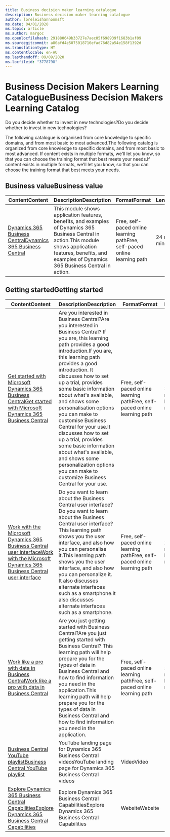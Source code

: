```yaml
---
title: Business decision maker learning catalogue
description: Business decision maker learning catalogue
author: loreleishannonmsft
ms.date: 04/01/2020
ms.topic: article
ms.author: margoc
ms.openlocfilehash: 291880649b33727e7aec05f698939f1683b1af09
ms.sourcegitcommit: a80afd4e5075018716efad76d82a54e158f1392d
ms.translationtype: HT
ms.contentlocale: en-AU
ms.lasthandoff: 09/09/2020
ms.locfileid: "3778798"
---
```

# <a name="business-decision-makers-learning-catalog"></a><span data-ttu-id="305c2-103">Business Decision Makers Learning Catalogue</span><span class="sxs-lookup"><span data-stu-id="305c2-103">Business Decision Makers Learning Catalog</span></span>

<span data-ttu-id="305c2-104">Do you decide whether to invest in new technologies?</span><span class="sxs-lookup"><span data-stu-id="305c2-104">Do you decide whether to invest in new technologies?</span></span>

<span data-ttu-id="305c2-105">The following catalogue is organised from core knowledge to specific domains, and from most basic to most advanced.</span><span class="sxs-lookup"><span data-stu-id="305c2-105">The following catalog is organized from core knowledge to specific domains, and from most basic to most advanced.</span></span> <span data-ttu-id="305c2-106">If content exists in multiple formats, we'll let you know, so that you can choose the training format that best meets your needs.</span><span class="sxs-lookup"><span data-stu-id="305c2-106">If content exists in multiple formats, we'll let you know, so that you can choose the training format that best meets your needs.</span></span>  

## <a name="business-value"></a><span data-ttu-id="305c2-107">Business value<a name="busvalue"></a></span><span class="sxs-lookup"><span data-stu-id="305c2-107">Business value<a name="busvalue"></a></span></span>

| <span data-ttu-id="305c2-108">Content</span><span class="sxs-lookup"><span data-stu-id="305c2-108">Content</span></span>                                                                 | <span data-ttu-id="305c2-109">Description</span><span class="sxs-lookup"><span data-stu-id="305c2-109">Description</span></span>                                                                                                | <span data-ttu-id="305c2-110">Format</span><span class="sxs-lookup"><span data-stu-id="305c2-110">Format</span></span>                                | <span data-ttu-id="305c2-111">Length</span><span class="sxs-lookup"><span data-stu-id="305c2-111">Length</span></span>     |
|----------------------------------------------------------------------------------------------------------------|------------------------------------------------------------------------------------------------------------|---------------------------------------|------------|
| [<span data-ttu-id="305c2-112">Dynamics 365 Business Central</span><span class="sxs-lookup"><span data-stu-id="305c2-112">Dynamics 365 Business Central</span></span>](https://docs.microsoft.com/learn/modules/dynamics-365-business-central/) | <span data-ttu-id="305c2-113">This module shows application features, benefits, and examples of Dynamics 365 Business Central in action.</span><span class="sxs-lookup"><span data-stu-id="305c2-113">This module shows application features, benefits, and examples of Dynamics 365 Business Central in action.</span></span> | <span data-ttu-id="305c2-114">Free, self-paced online learning path</span><span class="sxs-lookup"><span data-stu-id="305c2-114">Free, self-paced online learning path</span></span> | <span data-ttu-id="305c2-115">24 minutes</span><span class="sxs-lookup"><span data-stu-id="305c2-115">24 minutes</span></span> |

## <a name="getting-started"></a><span data-ttu-id="305c2-116">Getting started<a name="get-started"></a></span><span class="sxs-lookup"><span data-stu-id="305c2-116">Getting started<a name="get-started"></a></span></span>

| <span data-ttu-id="305c2-117">Content</span><span class="sxs-lookup"><span data-stu-id="305c2-117">Content</span></span>                                                                                                                             | <span data-ttu-id="305c2-118">Description</span><span class="sxs-lookup"><span data-stu-id="305c2-118">Description</span></span>                                                                                                                                                                                                                                                                                      | <span data-ttu-id="305c2-119">Format</span><span class="sxs-lookup"><span data-stu-id="305c2-119">Format</span></span>                                | <span data-ttu-id="305c2-120">Length</span><span class="sxs-lookup"><span data-stu-id="305c2-120">Length</span></span>             |
|------------------------------------------------------------------------------------------------------------------------------------------------------------------------------|--------------------------------------------------------------------------------------------------------------------------------------------------------------------------------------------------------------------------------------------------------------------------------------------------|---------------------------------------|--------------------|
| [<span data-ttu-id="305c2-121">Get started with Microsoft Dynamics 365 Business Central</span><span class="sxs-lookup"><span data-stu-id="305c2-121">Get started with Microsoft Dynamics 365 Business Central</span></span>](https://docs.microsoft.com/learn/paths/get-started-dynamics-365-business-central/)                          | <span data-ttu-id="305c2-122">Are you interested in Business Central?</span><span class="sxs-lookup"><span data-stu-id="305c2-122">Are you interested in Business Central?</span></span> <span data-ttu-id="305c2-123">If you are, this learning path provides a good introduction.</span><span class="sxs-lookup"><span data-stu-id="305c2-123">If you are, this learning path provides a good introduction.</span></span> <span data-ttu-id="305c2-124">It discusses how to set up a trial, provides some basic information about what's available, and shows some personalisation options you can make to customise Business Central for your use.</span><span class="sxs-lookup"><span data-stu-id="305c2-124">It discusses how to set up a trial, provides some basic information about what's available, and shows some personalization options you can make to customize Business Central for your use.</span></span> | <span data-ttu-id="305c2-125">Free, self-paced online learning path</span><span class="sxs-lookup"><span data-stu-id="305c2-125">Free, self-paced online learning path</span></span> | <span data-ttu-id="305c2-126">3 hours 4 minutes</span><span class="sxs-lookup"><span data-stu-id="305c2-126">3 hours 4 minutes</span></span>  |
| [<span data-ttu-id="305c2-127">Work with the Microsoft Dynamics 365 Business Central user interface</span><span class="sxs-lookup"><span data-stu-id="305c2-127">Work with the Microsoft Dynamics 365 Business Central user interface</span></span>](https://docs.microsoft.com/learn/paths/work-with-user-interface-dynamics-365-business-central/) | <span data-ttu-id="305c2-128">Do you want to learn about the Business Central user interface?</span><span class="sxs-lookup"><span data-stu-id="305c2-128">Do you want to learn about the Business Central user interface?</span></span> <span data-ttu-id="305c2-129">This learning path shows you the user interface, and also how you can personalise it.</span><span class="sxs-lookup"><span data-stu-id="305c2-129">This learning path shows you the user interface, and also how you can personalize it.</span></span> <span data-ttu-id="305c2-130">It also discusses alternate interfaces such as a smartphone.</span><span class="sxs-lookup"><span data-stu-id="305c2-130">It also discusses alternate interfaces such as a smartphone.</span></span>                                                                               | <span data-ttu-id="305c2-131">Free, self-paced online learning path</span><span class="sxs-lookup"><span data-stu-id="305c2-131">Free, self-paced online learning path</span></span> | <span data-ttu-id="305c2-132">2 hours 27 minutes</span><span class="sxs-lookup"><span data-stu-id="305c2-132">2 hours 27 minutes</span></span> |
| [<span data-ttu-id="305c2-133">Work like a pro with data in Business Central</span><span class="sxs-lookup"><span data-stu-id="305c2-133">Work like a pro with data in Business Central</span></span>](https://docs.microsoft.com/learn/paths/work-pro-data-dynamics-365-business-central)                                    | <span data-ttu-id="305c2-134">Are you just getting started with Business Central?</span><span class="sxs-lookup"><span data-stu-id="305c2-134">Are you just getting started with Business Central?</span></span> <span data-ttu-id="305c2-135">This learning path will help prepare you for the types of data in Business Central and how to find information you need in the application.</span><span class="sxs-lookup"><span data-stu-id="305c2-135">This learning path will help prepare you for the types of data in Business Central and how to find information you need in the application.</span></span>                                                                                                  | <span data-ttu-id="305c2-136">Free, self-paced online learning path</span><span class="sxs-lookup"><span data-stu-id="305c2-136">Free, self-paced online learning path</span></span> | <span data-ttu-id="305c2-137">2 hours 27 minutes</span><span class="sxs-lookup"><span data-stu-id="305c2-137">2 hours 27 minutes</span></span> |
| [<span data-ttu-id="305c2-138">Business Central YouTube playlist</span><span class="sxs-lookup"><span data-stu-id="305c2-138">Business Central YouTube playlist</span></span>](https://www.youtube.com/playlist?list=PLcakwueIHoT-wVFPKUtmxlqcG1kJ0oqq4)                                                                | <span data-ttu-id="305c2-139">YouTube landing page for Dynamics 365 Business Central videos</span><span class="sxs-lookup"><span data-stu-id="305c2-139">YouTube landing page for Dynamics 365 Business Central videos</span></span>                                                                                                                                                                                                                                    | <span data-ttu-id="305c2-140">Video</span><span class="sxs-lookup"><span data-stu-id="305c2-140">Video</span></span>                                 |                    |
| [<span data-ttu-id="305c2-141">Explore Dynamics 365 Business Central Capabilities</span><span class="sxs-lookup"><span data-stu-id="305c2-141">Explore Dynamics 365 Business Central Capabilities</span></span>](https://dynamics.microsoft.com/business-central/capabilities/)                                                    | <span data-ttu-id="305c2-142">Explore Dynamics 365 Business Central Capabilities</span><span class="sxs-lookup"><span data-stu-id="305c2-142">Explore Dynamics 365 Business Central Capabilities</span></span>                                                                                                                                                                                                                                               | <span data-ttu-id="305c2-143">Website</span><span class="sxs-lookup"><span data-stu-id="305c2-143">Website</span></span>                               |                    |
